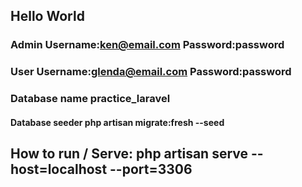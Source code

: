 ## Hello World

### Admin Username:ken@email.com    Password:password
### User Username:glenda@email.com  Password:password

### Database name practice_laravel

#### Database seeder php artisan migrate:fresh --seed

## How to run / Serve: php artisan serve --host=localhost --port=3306